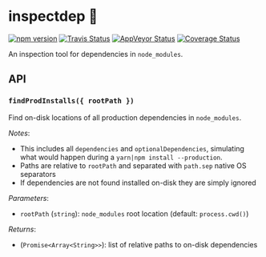 inspectdep 🔎
============

[![npm version][npm_img]][npm_site]
[![Travis Status][trav_img]][trav_site]
[![AppVeyor Status][appveyor_img]][appveyor_site]
[![Coverage Status][cov_img]][cov_site]

An inspection tool for dependencies in `node_modules`.

## API

### `findProdInstalls({ rootPath })`

Find on-disk locations of all production dependencies in `node_modules`.

_Notes_:

* This includes all `dependencies` and `optionalDependencies`, simulating what would happen during a `yarn|npm install --production`.
* Paths are relative to `rootPath` and separated with `path.sep` native OS separators
* If dependencies are not found installed on-disk they are simply ignored

_Parameters_:

* `rootPath` (`string`): `node_modules` root location (default: `process.cwd()`)

_Returns_:

* (`Promise<Array<String>>`): list of relative paths to on-disk dependencies

[npm_img]: https://badge.fury.io/js/inspectdep.svg
[npm_site]: http://badge.fury.io/js/inspectdep
[trav_img]: https://api.travis-ci.com/FormidableLabs/inspectdep.svg
[trav_site]: https://travis-ci.com/FormidableLabs/inspectdep
[appveyor_img]: https://ci.appveyor.com/api/projects/status/github/formidablelabs/inspectdep?branch=master&svg=true
[appveyor_site]: https://ci.appveyor.com/project/FormidableLabs/inspectdep
[cov_img]: https://codecov.io/gh/FormidableLabs/inspectdep/branch/master/graph/badge.svg
[cov_site]: https://codecov.io/gh/FormidableLabs/inspectdep